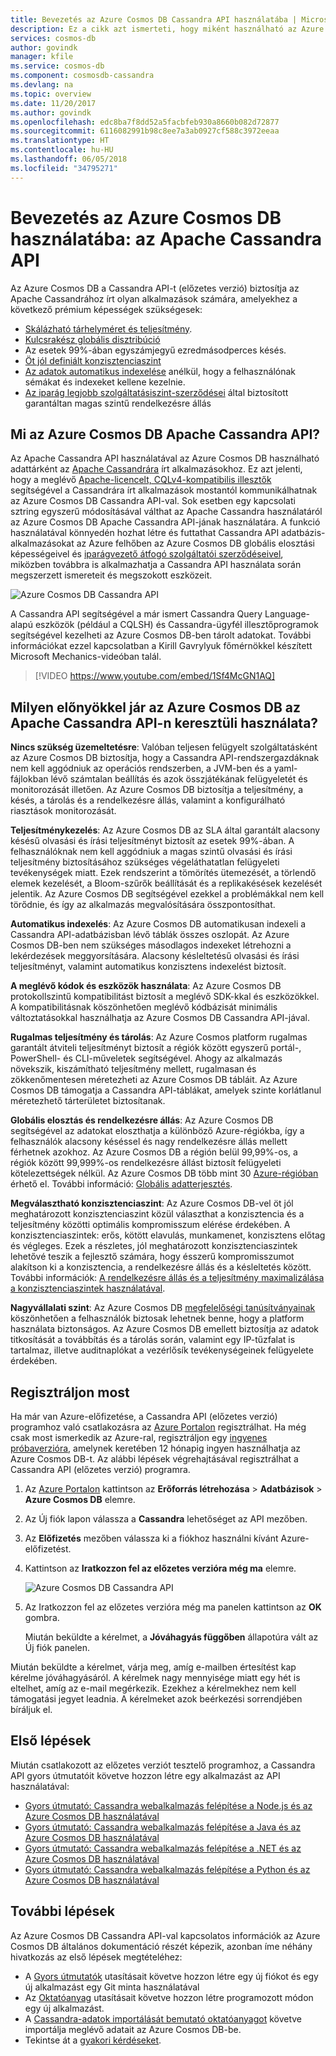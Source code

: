 ```yaml
---
title: Bevezetés az Azure Cosmos DB Cassandra API használatába | Microsoft Docs
description: Ez a cikk azt ismerteti, hogy miként használható az Azure Cosmos DB meglévő alkalmazások áthelyezésére és új alkalmazások létrehozására a Cassandra API segítségével a már ismert Cassandra-illesztőprogramok és CQL használatával.
services: cosmos-db
author: govindk
manager: kfile
ms.service: cosmos-db
ms.component: cosmosdb-cassandra
ms.devlang: na
ms.topic: overview
ms.date: 11/20/2017
ms.author: govindk
ms.openlocfilehash: edc8ba7f8dd52a5facbfeb930a8660b082d72877
ms.sourcegitcommit: 6116082991b98c8ee7a3ab0927cf588c3972eeaa
ms.translationtype: HT
ms.contentlocale: hu-HU
ms.lasthandoff: 06/05/2018
ms.locfileid: "34795271"
---
```

# <a name="introduction-to-azure-cosmos-db-apache-cassandra-api"></a>Bevezetés az Azure Cosmos DB használatába: az Apache Cassandra API

Az Azure Cosmos DB a Cassandra API-t (előzetes verzió) biztosítja az Apache Cassandrához írt olyan alkalmazások számára, amelyekhez a következő prémium képességek szükségesek:

* [Skálázható tárhelyméret és teljesítmény](partition-data.md).
* [Kulcsrakész globális disztribúció](distribute-data-globally.md)
* Az esetek 99%-ában egyszámjegyű ezredmásodperces késés.
* [Öt jól definiált konzisztenciaszint](consistency-levels.md)
* [Az adatok automatikus indexelése](http://www.vldb.org/pvldb/vol8/p1668-shukla.pdf) anélkül, hogy a felhasználónak sémákat és indexeket kellene kezelnie. 
* [Az iparág legjobb szolgáltatásiszint-szerződései](https://azure.microsoft.com/support/legal/sla/cosmos-db/) által biztosított garantáltan magas szintű rendelkezésre állás

## <a name="what-is-the-azure-cosmos-db-apache-cassandra-api"></a>Mi az Azure Cosmos DB Apache Cassandra API?

Az Apache Cassandra API használatával az Azure Cosmos DB használható adattárként az [Apache Cassandrára](https://cassandra.apache.org/) írt alkalmazásokhoz. Ez azt jelenti, hogy a meglévő [Apache-licencelt, CQLv4-kompatibilis illesztők](https://cassandra.apache.org/doc/latest/getting_started/drivers.html?highlight=driver) segítségével a Cassandrára írt alkalmazások mostantól kommunikálhatnak az Azure Cosmos DB Cassandra API-val. Sok esetben egy kapcsolati sztring egyszerű módosításával válthat az Apache Cassandra használatáról az Azure Cosmos DB Apache Cassandra API-jának használatára. A funkció használatával könnyedén hozhat létre és futtathat Cassandra API adatbázis-alkalmazásokat az Azure felhőben az Azure Cosmos DB globális elosztási képességeivel és [iparágvezető átfogó szolgáltatói szerződéseivel](https://azure.microsoft.com/support/legal/sla/cosmos-db), miközben továbbra is alkalmazhatja a Cassandra API használata során megszerzett ismereteit és megszokott eszközeit.

![Azure Cosmos DB Cassandra API](./media/cassandra-introduction/cosmosdb-cassandra.png)

A Cassandra API segítségével a már ismert Cassandra Query Language-alapú eszközök (például a CQLSH) és Cassandra-ügyfél illesztőprogramok segítségével kezelheti az Azure Cosmos DB-ben tárolt adatokat. További információkat ezzel kapcsolatban a Kirill Gavrylyuk főmérnökkel készített Microsoft Mechanics-videóban talál.

> [!VIDEO https://www.youtube.com/embed/1Sf4McGN1AQ]
>

## <a name="what-is-the-benefit-of-using-apache-cassandra-api-for-azure-cosmos-db"></a>Milyen előnyökkel jár az Azure Cosmos DB az Apache Cassandra API-n keresztüli használata?

**Nincs szükség üzemeltetésre**: Valóban teljesen felügyelt szolgáltatásként az Azure Cosmos DB biztosítja, hogy a Cassandra API-rendszergazdáknak nem kell aggódniuk az operációs rendszerben, a JVM-ben és a yaml-fájlokban lévő számtalan beállítás és azok összjátékának felügyeletét és monitorozását illetően. Az Azure Cosmos DB biztosítja a teljesítmény, a késés, a tárolás és a rendelkezésre állás, valamint a konfigurálható riasztások monitorozását. 

**Teljesítménykezelés**: Az Azure Cosmos DB az SLA által garantált alacsony késésű olvasási és írási teljesítményt biztosít az esetek 99%-ában. A felhasználóknak nem kell aggódniuk a magas szintű olvasási és írási teljesítmény biztosításához szükséges végeláthatatlan felügyeleti tevékenységek miatt. Ezek rendszerint a tömörítés ütemezését, a törlendő elemek kezelését, a Bloom-szűrők beállítását és a replikakésések kezelését jelentik. Az Azure Cosmos DB segítségével ezekkel a problémákkal nem kell törődnie, és így az alkalmazás megvalósítására összpontosíthat.

**Automatikus indexelés**: Az Azure Cosmos DB automatikusan indexeli a Cassandra API-adatbázisban lévő táblák összes oszlopát. Az Azure Cosmos DB-ben nem szükséges másodlagos indexeket létrehozni a lekérdezések meggyorsítására. Alacsony késleltetésű olvasási és írási teljesítményt, valamint automatikus konzisztens indexelést biztosít. 

**A meglévő kódok és eszközök használata**: Az Azure Cosmos DB protokollszintű kompatibilitást biztosít a meglévő SDK-kkal és eszközökkel. A kompatibilitásnak köszönhetően meglévő kódbázisát minimális változtatásokkal használhatja az Azure Cosmos DB Cassandra API-jával.

**Rugalmas teljesítmény és tárolás**: Az Azure Cosmos platform rugalmas garantált átviteli teljesítményt biztosít a régiók között egyszerű portál-, PowerShell- és CLI-műveletek segítségével. Ahogy az alkalmazás növekszik, kiszámítható teljesítmény mellett, rugalmasan és zökkenőmentesen méretezheti az Azure Cosmos DB tábláit. Az Azure Cosmos DB támogatja a Cassandra API-táblákat, amelyek szinte korlátlanul méretezhető tárterületet biztosítanak. 

**Globális elosztás és rendelkezésre állás**: Az Azure Cosmos DB segítségével az adatokat eloszthatja a különböző Azure-régiókba, így a felhasználók alacsony késéssel és nagy rendelkezésre állás mellett férhetnek azokhoz. Az Azure Cosmos DB a régión belül 99,99%-os, a régiók között 99,999%-os rendelkezésre állást biztosít felügyeleti kötelezettségek nélkül. Az Azure Cosmos DB több mint 30 [Azure-régióban](https://azure.microsoft.com/regions/services/) érhető el. További információ: [Globális adatterjesztés](distribute-data-globally.md). 

**Megválasztható konzisztenciaszint**: Az Azure Cosmos DB-vel öt jól meghatározott konzisztenciaszint közül választhat a konzisztencia és a teljesítmény közötti optimális kompromisszum elérése érdekében. A konzisztenciaszintek: erős, kötött elavulás, munkamenet, konzisztens előtag és végleges. Ezek a részletes, jól meghatározott konzisztenciaszintek lehetővé teszik a fejlesztő számára, hogy ésszerű kompromisszumot alakítson ki a konzisztencia, a rendelkezésre állás és a késleltetés között. További információk: [A rendelkezésre állás és a teljesítmény maximalizálása a konzisztenciaszintek használatával](consistency-levels.md). 

**Nagyvállalati szint**: Az Azure Cosmos DB [megfelelőségi tanúsítványainak](https://www.microsoft.com/trustcenter) köszönhetően a felhasználók biztosak lehetnek benne, hogy a platform használata biztonságos. Az Azure Cosmos DB emellett biztosítja az adatok titkosítását a továbbítás és a tárolás során, valamint egy IP-tűzfalat is tartalmaz, illetve auditnaplókat a vezérlősík tevékenységeinek felügyelete érdekében.  

<a id="sign-up-now"></a>
## <a name="sign-up-now"></a>Regisztráljon most 

Ha már van Azure-előfizetése, a Cassandra API (előzetes verzió) programhoz való csatlakozásra az [Azure Portalon](https://aka.ms/cosmosdb-cassandra-signup) regisztrálhat.  Ha még csak most ismerkedik az Azure-ral, regisztráljon egy [ingyenes próbaverzióra](https://azure.microsoft.com/free), amelynek keretében 12 hónapig ingyen használhatja az Azure Cosmos DB-t. Az alábbi lépések végrehajtásával regisztrálhat a Cassandra API (előzetes verzió) programra.

1. Az [Azure Portalon](https://portal.azure.com) kattintson az **Erőforrás létrehozása** > **Adatbázisok** > **Azure Cosmos DB** elemre. 

2. Az Új fiók lapon válassza a **Cassandra** lehetőséget az API mezőben. 

3. Az **Előfizetés** mezőben válassza ki a fiókhoz használni kívánt Azure-előfizetést.

4. Kattintson az **Iratkozzon fel az előzetes verzióra még ma** elemre.

    ![Azure Cosmos DB Cassandra API](./media/cassandra-introduction/cassandra-sign-up.png)

3. Az Iratkozzon fel az előzetes verzióra még ma panelen kattintson az **OK** gombra. 

    Miután beküldte a kérelmet, a **Jóváhagyás függőben** állapotúra vált az Új fiók panelen. 

Miután beküldte a kérelmet, várja meg, amíg e-mailben értesítést kap kérelme jóváhagyásáról. A kérelmek nagy mennyisége miatt egy hét is eltelhet, amíg az e-mail megérkezik. Ezekhez a kérelmekhez nem kell támogatási jegyet leadnia. A kérelmeket azok beérkezési sorrendjében bíráljuk el. 

## <a name="how-to-get-started"></a>Első lépések
Miután csatlakozott az előzetes verziót tesztelő programhoz, a Cassandra API gyors útmutatóit követve hozzon létre egy alkalmazást az API használatával:

* [Gyors útmutató: Cassandra webalkalmazás felépítése a Node.js és az Azure Cosmos DB használatával](create-cassandra-nodejs.md)
* [Gyors útmutató: Cassandra webalkalmazás felépítése a Java és az Azure Cosmos DB használatával](create-cassandra-java.md)
* [Gyors útmutató: Cassandra webalkalmazás felépítése a .NET és az Azure Cosmos DB használatával](create-cassandra-dotnet.md)
* [Gyors útmutató: Cassandra webalkalmazás felépítése a Python és az Azure Cosmos DB használatával](create-cassandra-python.md)

## <a name="next-steps"></a>További lépések

Az Azure Cosmos DB Cassandra API-val kapcsolatos információk az Azure Cosmos DB általános dokumentáció részét képezik, azonban íme néhány hivatkozás az első lépések megtételéhez:

* A [Gyors útmutatók](create-cassandra-nodejs.md) utasításait követve hozzon létre egy új fiókot és egy új alkalmazást egy Git minta használatával
* Az [Oktatóanyag](tutorial-develop-cassandra-java.md) utasításait követve hozzon létre programozott módon egy új alkalmazást.
* A [Cassandra-adatok importálását bemutató oktatóanyagot](cassandra-import-data.md) követve importálja meglévő adatait az Azure Cosmos DB-be.
* Tekintse át a [gyakori kérdéseket](faq.md#cassandra).
